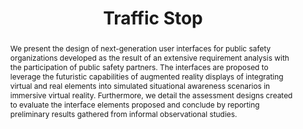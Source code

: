 ---
_build:
  render: always
  list: never
title: Traffic Stop

# event: Wowchemy Conference
# event_url: https://example.org

# location: Wowchemy HQ
# address:
#   street: 450 Serra Mall
#   city: Stanford
#   region: CA
#   postcode: '94305'
#   country: United States

summary: 'Simulating next-generation user interfaces for law enforcement trafﬁc stops'
abstract: 'We present the design of next-generation user interfaces for public safety organizations developed as the result of an extensive requirement analysis with the participation of public safety partners. The interfaces are proposed to leverage the futuristic capabilities of augmented reality displays of integrating virtual and real elements into simulated situational awareness scenarios in immersive virtual reality. Furthermore, we detail the assessment designs created to evaluate the interface elements proposed and conclude by reporting preliminary results gathered from informal observational studies.'

# Talk start and end times.
#   End time can optionally be hidden by prefixing the line with `#`.
# date: ''
# date_end: '2030-06-01T15:00:00Z'
# all_day: false

# Schedule page publish date (NOT talk date).
# publishDate: ''

authors: [Jeronimo Grandi, Dalton Costa]
tags: []

# Is this a featured talk? (true/false)
featured: false

image:
  caption: ''
  focal_point: Right

url_code: ''
url_pdf: ''
url_slides: ''
url_video: ''

# Markdown Slides (optional).
#   Associate this talk with Markdown slides.
#   Simply enter your slide deck's filename without extension.
#   E.g. `slides = "example-slides"` references `content/slides/example-slides.md`.
#   Otherwise, set `slides = ""`.
slides:

# Projects (optional).
#   Associate this post with one or more of your projects.
#   Simply enter your project's folder or file name without extension.
#   E.g. `projects = ["internal-project"]` references `content/project/deep-learning/index.md`.
#   Otherwise, set `projects = []`.
projects:
---